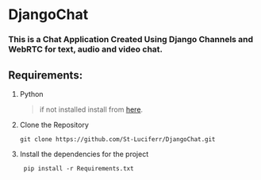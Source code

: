 # DjangoChat 

### This is a Chat Application Created  Using Django Channels and WebRTC for text, audio and video chat.

## Requirements:
1. Python
    > if not installed install from [here](https://www.python.org/downloads/).
2. Clone the Repository
     ```
     git clone https://github.com/St-Luciferr/DjangoChat.git
     ```
3. Install the dependencies for the project
    ```
     pip install -r Requirements.txt 
     ```

